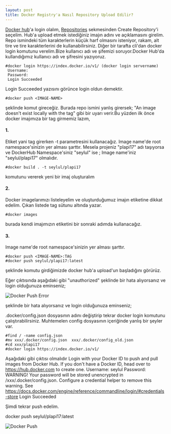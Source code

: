 ```yaml
---
layout: post
title: Docker Registry'a Nasıl Repository Upload Edilir?
---
```

 [Docker hub](https://hub.docker.com/)'a login olalım, [Repositories](https://cloud.docker.com/repository/list) sekmesinden Create Repository'i seçelim. Hub'a upload etmek istediğiniz imajın adını ve açıklamasını girelim. Repo ismindeki tüm karakterlerin küçük harf olmasını isteniyor, rakam, alt tire ve tire karakterlerini de kullanabilirsiniz.
 Diğer bir tarafta cli'dan docker login komutunu verelim.Bize kullanıcı adı ve şifemizi soruyor.Docker Hub'da kullandığımız kullanıcı adı ve şifresini yazıyoruz.

	#docker login https://index.docker.io/v1/ (docker login servername)
	 Username:
	 Password:
	 Login Succeeded 
 Login Succeeded yazısını görünce login oldun demektir.

	#docker push <IMAGE-NAME>

şeklinde komut gireceğiz. Burada repo ismini yanlış girersek; "An image doesn't exist locally with the tag" gibi bir uyarı verir.Bu yüzden ilk önce docker imajımıza bir tag girmemiz lazım,  

#### 1.

 Etiket yani tag girerken -t parametresini kullanacağız. Image name'de root namespace'sinizin yer alması şarttır. Mesela projeniz "plapi17" adı taşıyorsa ve DockerHub Namespace'siniz "seylul" ise ; Image name'iniz "seylul/plapi17" olmalıdır.

	#docker build . -t seylul/plapi17  

komutunu vererek yeni bir imaj oluşturalım
#### 2.
 
 Docker imagelarımızı listeleyelim ve oluşturduğumuz imajın etiketine dikkat edelim. Çıkan listede tag sütunu altında yazar.

	#docker images 

burada kendi imajımızın etiketini bir sonraki adımda kullanacağız.

#### 3.

Image name'de root namespace'sinizin yer alması şarttır.

	#docker push <IMAGE-NAME>:TAG 
	#docker push seylul/plapi17:latest 

şeklinde komutu girdiğimizde docker hub'a upload'un başladığını görürüz.

Eğer çıktısında aşağıdaki gibi "unauthorized" şeklinde bir hata alıyorsanız ve login olduğunuza eminseniz;

 ![Docker Push Error](https://github.com/Seylul/seylul.github.io/blob/master/images/dockerpush_error.PNG)

şeklinde bir hata alıyorsanız ve login olduğunuza eminseniz;

.docker/config.json dosyasının adını değiştirip tekrar docker login komutunu çalıştırabilirsiniz. Muhtemelen config dosyasının içeriğinde yanlış bir şeyler var.

	#find / -name config.json
	#mv xxx/.docker/config.json  xxx/.docker/config_old.json
	#cd xxx/plapi17
	#docker login https://index.docker.io/v1/
Aşağıdaki gibi çıktısı olmalıdır
	Login with your Docker ID to push and pull images from Docker Hub. 
	If you don't have a Docker ID, head over to https://hub.docker.com to create one.
	Username: seylul
	Password:
	WARNING! Your password will be stored unencrypted in /xxx/.docker/config.json.
	Configure a credential helper to remove this warning. 
	See https://docs.docker.com/engine/reference/commandline/login/#credentials-store
	Login Succeeded

Şimdi tekrar push edelim.

 docker push seylul/plapi17:latest

 
![Docker Push](https://github.com/Seylul/seylul.github.io/blob/master/images/dockerpush.PNG)
 
